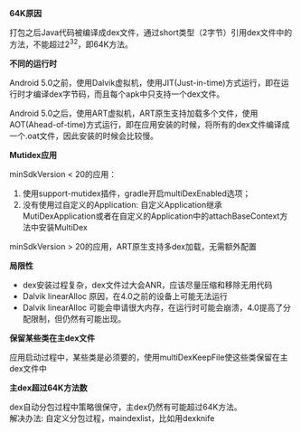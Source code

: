 **64K原因**

打包之后Java代码被编译成dex文件，通过short类型（2字节）引用dex文件中的方法，不能超过2<sup>32</sup>，即64K方法。

**不同的运行时**

Android 5.0之前，使用Dalvik虚拟机，使用JIT(Just-in-time)方式运行，即在运行时才编译dex字节码，而且每个apk中只支持一个dex文件。

Android 5.0之后，使用ART虚拟机，ART原生支持加载多个文件，使用AOT(Ahead-of-time)方式运行，即在应用安装的时候，将所有的dex文件编译成一个.oat文件，因此安装的时候会比较慢。

**Mutidex应用**

minSdkVersion < 20的应用：</br>
1. 使用support-mutidex插件，gradle开启multiDexEnabled选项；
2. 没有使用过自定义的Application: 自定义Application继承MutiDexApplication或者在自定义的Application中的attachBaseContext方法中安装MultiDex

minSdkVersion > 20的应用，ART原生支持多dex加载，无需额外配置

**局限性**

- dex安装过程复杂，dex文件过大会ANR，应该尽量压缩和移除无用代码
- Dalvik linearAlloc 原因，在4.0之前的设备上可能无法运行
- Dalvik linearAlloc 可能会申请很大内存，在运行时可能会崩溃，4.0提高了分配限制，但仍然有可能出现。

**保留某些类在主dex文件**

应用启动过程中，某些类是必须要的，使用multiDexKeepFile使这些类保留在主dex文件中

**主dex超过64K方法数**

dex自动分包过程中策略很保守，主dex仍然有可能超过64K方法。</br>
解决办法: 自定义分包过程，maindexlist，比如用dexknife

